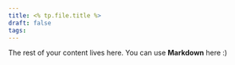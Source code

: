 ```yaml
---
title: <% tp.file.title %>
draft: false
tags:
---
```

 
The rest of your content lives here. You can use **Markdown** here :)
